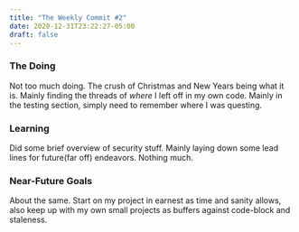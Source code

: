 ```yaml
---
title: "The Weekly Commit #2"
date: 2020-12-31T23:22:27-05:00
draft: false 
---
```

### The Doing 
Not too much doing. The crush of Christmas and New Years being what it is. Mainly finding the threads of _where_ I left off in my own code. Mainly in the testing section, simply need to remember where I was questing.
### Learning
Did some brief overview of security stuff. Mainly laying down some lead lines for future(far off) endeavors. Nothing much.
### Near-Future Goals
About the same. Start on my project in earnest as time and sanity allows, also keep up with my own small projects as buffers against code-block and staleness.

